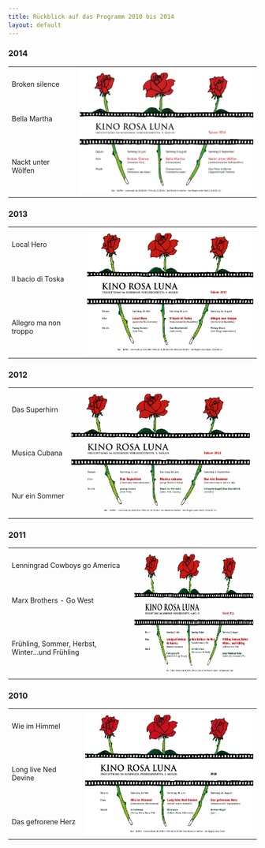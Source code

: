```yaml
---
title: Rückblick auf das Programm 2010 bis 2014
layout: default
---
```


### 2014
<table class='program'>
    <tr>
    <td class='program'>
Broken silence
  </td>
    <td rowspan="4" class="program-td" >
    <a href="archiv/Flyer_2014.pdf">
    <img src="archiv/Flyer_2014.png" alt="Flyer 2014" height="256" >
    </a>
    </td>
    </tr>
    <tr><td>
Bella Martha
    </td></tr>
    <tr><td>
Nackt unter Wölfen
    </td></tr>
</table>

### 2013
<table class='program' >
    <tr>
    <td class='program'>
Local Hero
    </td>
    <td rowspan="4" align="top" >
    <a href="archiv/Flyer_2013.pdf">
    <img src="archiv/Flyer_2013.png" alt="Flyer 2013" height="256" >
    </a>
    </td>
    </tr>
    <tr><td>
Il bacio di Toska
    </td></tr>
    <tr><td>
Allegro ma non troppo
    </td></tr>
</table>


### 2012
<table class='program' >
    <tr>
    <td class='program'>
Das Superhirn
    </td>
    <td rowspan="4" align="top" >
    <a href="archiv/Flyer_2012.pdf">
    <img src="archiv/Flyer_2012.png" alt="Flyer 2012" height="256" >
    </a>
    </td>
    </tr>
    <tr><td>
Musica Cubana
    </td></tr>
    <tr><td>
Nur ein Sommer
    </td></tr>
</table>

### 2011
<table class='program' >
    <tr>
    <td class='program'>
Lenningrad Cowboys go America
    </td>
    <td rowspan="4" align="top" >
    <a href="archiv/Flyer_2011.pdf">
    <img src="archiv/Flyer_2011.png" alt="Flyer 2011" height="256" >
    </a>
    </td>
    </tr>
    <tr><td>
Marx Brothers - Go West
    </td></tr>
    <tr><td>
Frühling, Sommer, Herbst, Winter...und Frühling
    </td></tr>
</table>


### 2010

<table class='program' >
    <tr>
    <td class='program'>
Wie im Himmel
    </td>
    <td rowspan="4" align="top" >
    <a href="archiv/Flyer_2010.pdf">
    <img src="archiv/Flyer_2010.png" alt="Flyer 2010" height="256" >
    </a>
    </td>
    </tr>
    <tr><td>
Long live Ned Devine
    </td></tr>
    <tr><td>
Das gefrorene Herz
    </td></tr>
</table>


